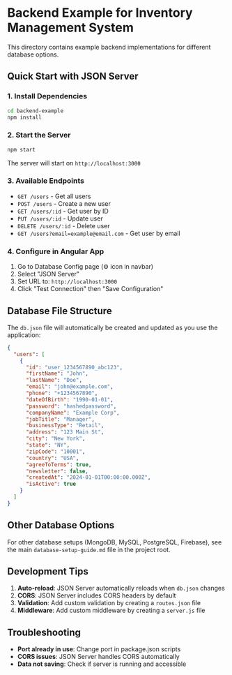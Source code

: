 # Backend Example for Inventory Management System

This directory contains example backend implementations for different database options.

## Quick Start with JSON Server

### 1. Install Dependencies
```bash
cd backend-example
npm install
```

### 2. Start the Server
```bash
npm start
```

The server will start on `http://localhost:3000`

### 3. Available Endpoints
- `GET /users` - Get all users
- `POST /users` - Create a new user
- `GET /users/:id` - Get user by ID
- `PUT /users/:id` - Update user
- `DELETE /users/:id` - Delete user
- `GET /users?email=example@email.com` - Get user by email

### 4. Configure in Angular App
1. Go to Database Config page (⚙️ icon in navbar)
2. Select "JSON Server"
3. Set URL to: `http://localhost:3000`
4. Click "Test Connection" then "Save Configuration"

## Database File Structure

The `db.json` file will automatically be created and updated as you use the application:

```json
{
  "users": [
    {
      "id": "user_1234567890_abc123",
      "firstName": "John",
      "lastName": "Doe",
      "email": "john@example.com",
      "phone": "+1234567890",
      "dateOfBirth": "1990-01-01",
      "password": "hashedpassword",
      "companyName": "Example Corp",
      "jobTitle": "Manager",
      "businessType": "Retail",
      "address": "123 Main St",
      "city": "New York",
      "state": "NY",
      "zipCode": "10001",
      "country": "USA",
      "agreeToTerms": true,
      "newsletter": false,
      "createdAt": "2024-01-01T00:00:00.000Z",
      "isActive": true
    }
  ]
}
```

## Other Database Options

For other database setups (MongoDB, MySQL, PostgreSQL, Firebase), see the main `database-setup-guide.md` file in the project root.

## Development Tips

1. **Auto-reload**: JSON Server automatically reloads when `db.json` changes
2. **CORS**: JSON Server includes CORS headers by default
3. **Validation**: Add custom validation by creating a `routes.json` file
4. **Middleware**: Add custom middleware by creating a `server.js` file

## Troubleshooting

- **Port already in use**: Change port in package.json scripts
- **CORS issues**: JSON Server handles CORS automatically
- **Data not saving**: Check if server is running and accessible 